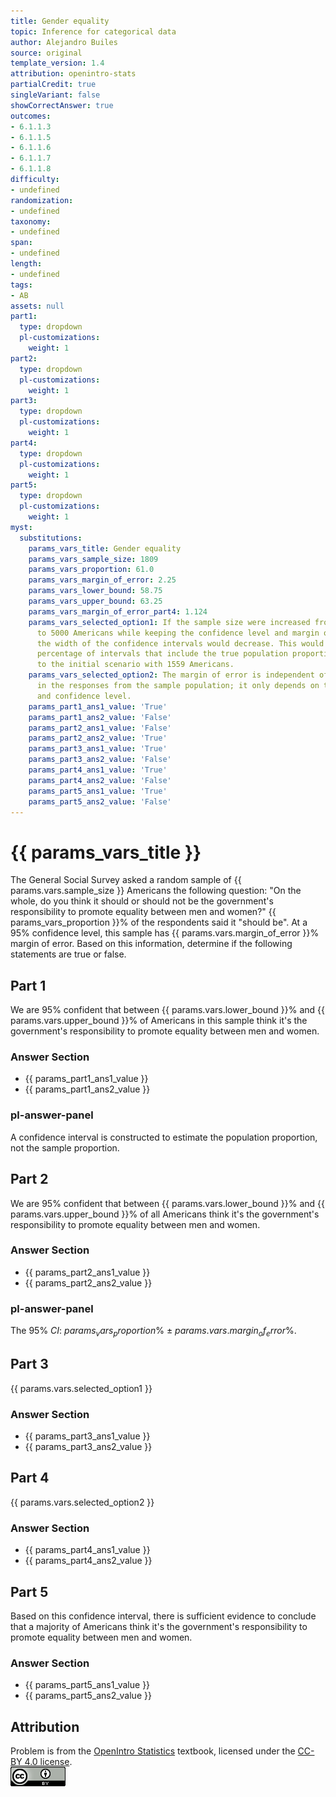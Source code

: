 ```yaml
---
title: Gender equality
topic: Inference for categorical data
author: Alejandro Builes
source: original
template_version: 1.4
attribution: openintro-stats
partialCredit: true
singleVariant: false
showCorrectAnswer: true
outcomes:
- 6.1.1.3
- 6.1.1.5
- 6.1.1.6
- 6.1.1.7
- 6.1.1.8
difficulty:
- undefined
randomization:
- undefined
taxonomy:
- undefined
span:
- undefined
length:
- undefined
tags:
- AB
assets: null
part1:
  type: dropdown
  pl-customizations:
    weight: 1
part2:
  type: dropdown
  pl-customizations:
    weight: 1
part3:
  type: dropdown
  pl-customizations:
    weight: 1
part4:
  type: dropdown
  pl-customizations:
    weight: 1
part5:
  type: dropdown
  pl-customizations:
    weight: 1
myst:
  substitutions:
    params_vars_title: Gender equality
    params_vars_sample_size: 1809
    params_vars_proportion: 61.0
    params_vars_margin_of_error: 2.25
    params_vars_lower_bound: 58.75
    params_vars_upper_bound: 63.25
    params_vars_margin_of_error_part4: 1.124
    params_vars_selected_option1: If the sample size were increased from 1559 Americans
      to 5000 Americans while keeping the confidence level and margin of error unchanged,
      the width of the confidence intervals would decrease. This would lead to a higher
      percentage of intervals that include the true population proportion in comparison
      to the initial scenario with 1559 Americans.
    params_vars_selected_option2: The margin of error is independent of the variability
      in the responses from the sample population; it only depends on the sample size
      and confidence level.
    params_part1_ans1_value: 'True'
    params_part1_ans2_value: 'False'
    params_part2_ans1_value: 'False'
    params_part2_ans2_value: 'True'
    params_part3_ans1_value: 'True'
    params_part3_ans2_value: 'False'
    params_part4_ans1_value: 'True'
    params_part4_ans2_value: 'False'
    params_part5_ans1_value: 'True'
    params_part5_ans2_value: 'False'
---
```

# {{ params_vars_title }}
The General Social Survey asked a random sample of {{ params.vars.sample_size }} Americans the following question: "On the whole, do you think it should or should not be the government's responsibility to promote equality between men and women?" {{ params_vars_proportion }}% of the respondents said it "should be". At a 95% confidence level, this sample has {{ params.vars.margin_of_error }}% margin of error. Based on this information, determine if the following statements are true or false.

## Part 1

We are 95% confident that between {{ params.vars.lower_bound }}% and {{ params.vars.upper_bound }}% of Americans in this sample think it's the government's responsibility to promote equality between men and women.

### Answer Section

- {{ params_part1_ans1_value }}
- {{ params_part1_ans2_value }}

### pl-answer-panel

A confidence interval is constructed to estimate the population proportion, not the sample proportion.

## Part 2

We are 95% confident that between {{ params.vars.lower_bound }}% and {{ params.vars.upper_bound }}% of all Americans think it's the government's responsibility to promote equality between men and women.

### Answer Section

- {{ params_part2_ans1_value }}
- {{ params_part2_ans2_value }}

### pl-answer-panel

The $95$% $CI:$ ${{ params_vars_proportion }}$% $\pm$ ${{ params.vars.margin_of_error }}$%.

## Part 3

{{ params.vars.selected_option1 }}

### Answer Section

- {{ params_part3_ans1_value }}
- {{ params_part3_ans2_value }}

## Part 4

{{ params.vars.selected_option2 }}

### Answer Section

- {{ params_part4_ans1_value }}
- {{ params_part4_ans2_value }}

## Part 5

Based on this confidence interval, there is sufficient evidence to conclude that a majority of Americans think it's the government's responsibility to promote equality between men and women.

### Answer Section

- {{ params_part5_ans1_value }}
- {{ params_part5_ans2_value }}

## Attribution

Problem is from the [OpenIntro Statistics](https://openintro.org/book/os/) textbook, licensed under the [CC-BY 4.0 license](https://creativecommons.org/licenses/by/4.0/).<br>![Image representing the Creative Commons 4.0 BY license.](https://raw.githubusercontent.com/firasm/bits/master/by.png)